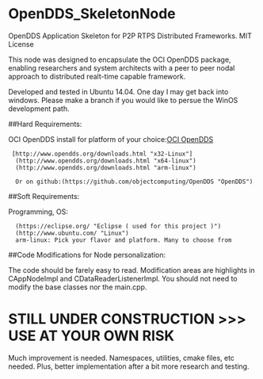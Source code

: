 # OpenDDS_SkeletonNode
OpenDDS Application Skeleton for P2P RTPS Distributed Frameworks. MIT License

This node was designed to encapsulate the OCI OpenDDS package, enabling researchers and system architects with a peer to peer nodal 
approach to distributed realt-time capable framework.

Developed and tested in Ubuntu 14.04. One day I may get back into windows. Please make a branch if you would like to persue the WinOS
development path.

##Hard Requirements:

   OCI OpenDDS install for platform of your choice:[OCI OpenDDS](http://www.ociweb.com/products/opendds/)
		
     [http://www.opendds.org/downloads.html "x32-Linux"]
      (http://www.opendds.org/downloads.html "x64-linux")
      (http://www.opendds.org/downloads.html "arm-linux")
      
      Or on github:(https://github.com/objectcomputing/OpenDDS "OpenDDS")
	
##Soft Requirements:

   Programming, OS:
      
      (https://eclipse.org/ "Eclipse ( used for this project )")
      (http://www.ubuntu.com/ "Linux")
      arm-linux: Pick your flavor and platform. Many to choose from

##Code Modifications for Node personalization:

  The code should be farely easy to read. Modification areas are highlights in CAppNodeImpl and CDataReaderListenerImpl. You should not
  need to modify the base classes nor the main.cpp. 

# STILL UNDER CONSTRUCTION >>> USE AT YOUR OWN RISK

Much improvement is needed. Namespaces, utilities, cmake files, etc needed. Plus, better implementation
after a bit more research and testing.